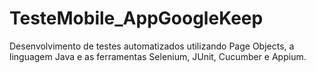 # TesteMobile_AppGoogleKeep
Desenvolvimento de testes automatizados utilizando Page Objects, a linguagem Java e as ferramentas Selenium, JUnit, Cucumber e Appium.
